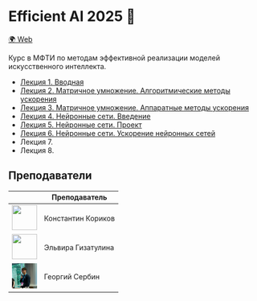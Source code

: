 # Efficient AI 2025 🤖

[🌍 Web](https://ckorikov.github.io/2025-spring-efficient-ai/)

Курс в МФТИ по методам эффективной реализации моделей искусственного интеллекта.

-   [Лекция 1. Вводная](intro.html)
-   [Лекция 2. Матричное умножение. Алгоритмические методы ускорения](matmul_1.html)
-   [Лекция 3. Матричное умножение. Аппаратные методы ускорения](matmul_2.html)
-   [Лекция 4. Нейронные сети. Введение](dl_1.html)
-   [Лекция 5. Нейронные сети. Проект](dl_2.html)
-   [Лекция 6. Нейронные сети. Ускорение нейронных сетей](dl_3.html)
-   Лекция 7. 
-   Лекция 8. 

## Преподаватели

|                                                                                                                                          | Преподаватель      |
| ---------------------------------------------------------------------------------------------------------------------------------------- | ------------------ |
| <img src="https://avatars.githubusercontent.com/u/10579090?v=4" width="50" height="50" />                                                | Константин Кориков |
| <img src="https://avatars.githubusercontent.com/u/91409566?s=96&v=4" width="50" height="50" />                                           | Эльвира Гизатулина |
| <img src="https://raw.githubusercontent.com/GoshaSerbin/tex-style/refs/heads/main/24-06-18_STorunov_257-2.jpg" width="50" height="50" /> | Георгий Сербин     |
